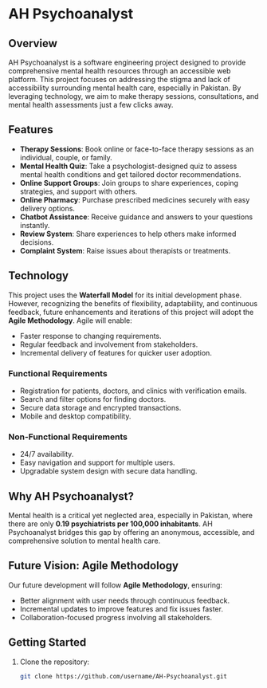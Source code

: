 # AH Psychoanalyst

## Overview
AH Psychoanalyst is a software engineering project designed to provide comprehensive mental health resources through an accessible web platform. This project focuses on addressing the stigma and lack of accessibility surrounding mental health care, especially in Pakistan. By leveraging technology, we aim to make therapy sessions, consultations, and mental health assessments just a few clicks away.

## Features
- **Therapy Sessions**: Book online or face-to-face therapy sessions as an individual, couple, or family.
- **Mental Health Quiz**: Take a psychologist-designed quiz to assess mental health conditions and get tailored doctor recommendations.
- **Online Support Groups**: Join groups to share experiences, coping strategies, and support with others.
- **Online Pharmacy**: Purchase prescribed medicines securely with easy delivery options.
- **Chatbot Assistance**: Receive guidance and answers to your questions instantly.
- **Review System**: Share experiences to help others make informed decisions.
- **Complaint System**: Raise issues about therapists or treatments.

## Technology
This project uses the **Waterfall Model** for its initial development phase. However, recognizing the benefits of flexibility, adaptability, and continuous feedback, future enhancements and iterations of this project will adopt the **Agile Methodology**. Agile will enable:
- Faster response to changing requirements.
- Regular feedback and involvement from stakeholders.
- Incremental delivery of features for quicker user adoption.

### Functional Requirements
- Registration for patients, doctors, and clinics with verification emails.
- Search and filter options for finding doctors.
- Secure data storage and encrypted transactions.
- Mobile and desktop compatibility.

### Non-Functional Requirements
- 24/7 availability.
- Easy navigation and support for multiple users.
- Upgradable system design with secure data handling.

## Why AH Psychoanalyst?
Mental health is a critical yet neglected area, especially in Pakistan, where there are only **0.19 psychiatrists per 100,000 inhabitants**. AH Psychoanalyst bridges this gap by offering an anonymous, accessible, and comprehensive solution to mental health care.

## Future Vision: Agile Methodology
Our future development will follow **Agile Methodology**, ensuring:
- Better alignment with user needs through continuous feedback.
- Incremental updates to improve features and fix issues faster.
- Collaboration-focused progress involving all stakeholders.

## Getting Started
1. Clone the repository:
   ```bash
   git clone https://github.com/username/AH-Psychoanalyst.git
